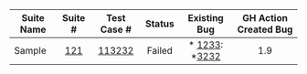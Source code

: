 | Suite Name | Suite # | Test Case #| Status | Existing Bug | GH Action Created Bug |
| ------- |:-----------:|:-------:|:-----------:|:-------:|:-------:|
| Sample | [121]()    | [113232]()  | Failed  |* [1233](): *[3232]() |1.9  |